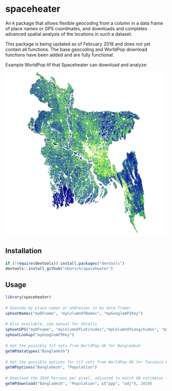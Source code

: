 # spaceheater

An `R` package that allows flexible geocoding from a column in a data frame of place names or GPS coordinates, and downloads and completes advanced spatial analysis of the locations in such a dataset. 

This package is being updated as of February 2018 and does not yet contain all functions. The base geocoding and WorldPop download functions have been added and are fully functional. 

Example WorldPop tif that Spaceheater can download and analyze:

![Data](/SpaceheaterExampleBangladesh.png?raw=true "Spaceheater Data")

## Installation

```r
if (!require(devtools)) install.packages("devtools")
devtools::install_github("nbarsch/spaceheater")
```

## Usage

```r
library(spaceheater)

# Geocode my place names or addresses in my data frame:
spheatNames("myDFname", "myColumnOfNames", "myGoogleAPIKey")

# Also available, see manual for details
spheatGPS("myDFname", "myColumnOfLatitudes","myColumnOfLongitudes", "myGoogleAPIKey")
spheatLookup("myGoogleAPIKey")

# Get the possible tif sets from WorldPop UK for Bangladesh
getWPdatatypes("Bangladesh")

# Get the possible options for tif sets from WorldPop UK for Tanzania Population sets
getWPoptions("Bangladesh", "Population")

# Download the 2010 Persons per pixel, adjusted to match UN estimates tif for Bangladesh from WorldPop UK
getWPdownload("Bangladesh", "Population", c("ppp", "adj"), 2010)

```


